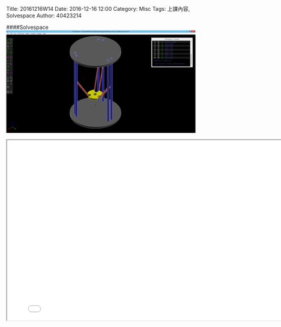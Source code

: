 Title: 20161216W14
Date: 2016-12-16 12:00
Category: Misc
Tags: 上課內容, Solvespace
Author: 40423214

####Solvespace
<a><img src="../PICTURE/1-12.png"/><a>


<iframe src="../solvespace/W15-1.html" width="800" height="480"></iframe>